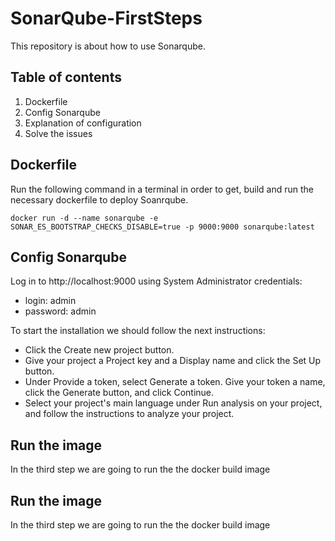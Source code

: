 # SonarQube-FirstSteps
This repository is about how to use Sonarqube.

## Table of contents
1. Dockerfile
2. Config Sonarqube 
3. Explanation of configuration
4. Solve the issues 

## Dockerfile
Run the following command in a terminal in order to get, build and run the necessary dockerfile to deploy Soanrqube.  
```
docker run -d --name sonarqube -e SONAR_ES_BOOTSTRAP_CHECKS_DISABLE=true -p 9000:9000 sonarqube:latest
```

## Config Sonarqube

Log in to http://localhost:9000 using System Administrator credentials:

- login: admin
- password: admin

To start the installation we should follow the next instructions:

- Click the Create new project button.
- Give your project a Project key and a Display name and click the Set Up button.
- Under Provide a token, select Generate a token. Give your token a name, click the Generate button, and click Continue.
- Select your project's main language under Run analysis on your project, and follow the instructions to analyze your project. 

## Run the image
In the third step we are going to run the the docker build image

## Run the image
In the third step we are going to run the the docker build image









